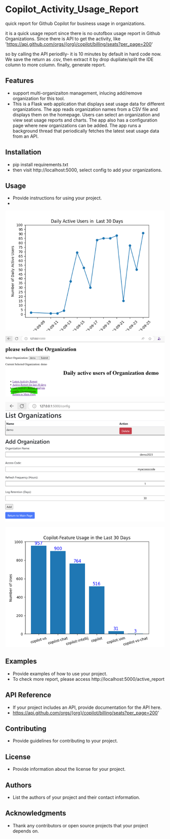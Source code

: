 # Copilot_Activity_Usage_Report

quick report for Github Copilot for business usage in organizations.

it is a quick usage report since there is no outofbox usage report in Github Organizations.
Since there is API to get the activity, like 'https://api.github.com/orgs/{org}/copilot/billing/seats?per_page=200'
    
so by calling the API periodlly- it is 10 minutes by default in hard code now. 
We save the return as .csv, then extract it by drop dupliate/split the IDE column to more column. finally, generate report.

## Features

- support multi-organizaiton management, inlucing add/remove organization for this tool.
- This is a Flask web application that displays seat usage data for different organizations. 
The app reads organization names from a CSV file and displays them on the homepage. 
Users can select an organization and view seat usage reports and charts. 
The app also has a configuration page where new organizations can be added. 
The app runs a background thread that periodically fetches the latest seat usage data from an API.


## Installation

- pip install requirements.txt
- then visit http://localhost:5000, select config to add your organizations.

## Usage

- Provide instructions for using your project.
- 
![alt text](static/active_users_byday.png "Activy report by Day")

![alt text](static/mian.png "Main (Index) Page")

![alt text](static/config-orgs.png "Config (Add/Remove) Orgs")

![alt text](static/Copilot-Feature_Bar.png "Copilot-Feature_Bar")


## Examples

- Provide examples of how to use your project.
- To check more report, please access http://localhost:5000/active_report

## API Reference

- If your project includes an API, provide documentation for the API here.
-  https://api.github.com/orgs/{org}/copilot/billing/seats?per_page=200'

## Contributing

- Provide guidelines for contributing to your project.

## License

- Provide information about the license for your project.

## Authors

- List the authors of your project and their contact information.

## Acknowledgments

- Thank any contributors or open source projects that your project depends on.